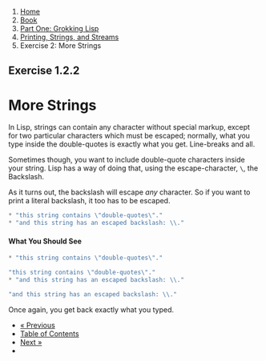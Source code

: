 <ol class="breadcrumb">
  <li><a href="/">Home</a></li>
  <li><a href="/book/">Book</a></li>
  <li><a href="/book/1-0-0-overview/">Part One: Grokking Lisp</a></li>
  <li><a href="/book/1-02-00-input-output/">Printing, Strings, and Streams</a></li>
  <li class="active">Exercise 2: More Strings</li>
</ol>

## Exercise 1.2.2

# More Strings

In Lisp, strings can contain any character without special markup, except for two particular characters which must be escaped; normally, what you type inside the double-quotes is exactly what you get.  Line-breaks and all.

Sometimes though, you want to include double-quote characters inside your string.  Lisp has a way of doing that, using the escape-character, `\`, the Backslash.

As it turns out, the backslash will escape *any* character.  So if you want to print a literal backslash, it too has to be escaped.

```lisp
* "this string contains \"double-quotes\"."
* "and this string has an escaped backslash: \\."
```

#### What You Should See

```lisp
* "this string contains \"double-quotes\"."

"this string contains \"double-quotes\"."
* "and this string has an escaped backslash: \\."

"and this string has an escaped backslash: \\."
```

Once again, you get back exactly what you typed.

<ul class="pager">
  <li class="previous"><a href="/book/1-02-01-strings.md">&laquo; Previous</a></li>
  <li><a href="/book/">Table of Contents</a></li>
  <li class="next"><a href="/book/1-02-03-unicode.md">Next &raquo;</a><li>
</ul>
